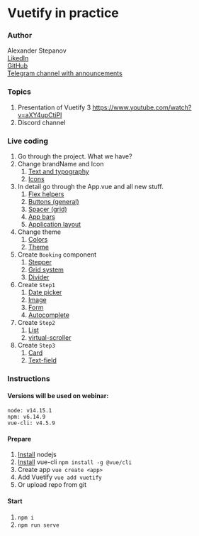 # Vuetify in practice
### Author
Alexander Stepanov   
[LikedIn](https://www.linkedin.com/in/astepano)   
[GitHub](https://github.com/vaiol)   
[Telegram channel with announcements](https://t.me/stepanovin)   

### Topics
1. Presentation of Vuetify 3 https://www.youtube.com/watch?v=aXY4upCtiPI
2. Discord channel

### Live coding
1. Go through the project. What we have?
1. Change brandName and Icon
    1. [Text and typography](https://vuetifyjs.com/en/styles/text-and-typography/#rtl-alignment)
    1. [Icons](https://vuetifyjs.com/en/features/icons/#material-design-icons)
1. In detail go through the App.vue and all new stuff. 
    1. [Flex helpers](https://vuetifyjs.com/en/styles/flex)
    1. [Buttons (general)](https://vuetifyjs.com/en/components/buttons/)
    1. [Spacer (grid)](https://vuetifyjs.com/en/components/grids/#v-row)
    1. [App bars](https://vuetifyjs.com/en/components/app-bars/)
    1. [Application layout](https://vuetifyjs.com/en/components/application/)
1. Change theme
    1. [Colors](https://vuetifyjs.com/en/styles/colors/#material-colors)
    1. [Theme](https://vuetifyjs.com/en/features/theme/)
1. Create `Booking` component
    1. [Stepper](https://vuetifyjs.com/en/components/steppers)
    1. [Grid system](https://vuetifyjs.com/en/components/grids/#one-column-width)
    1. [Divider](https://vuetifyjs.com/en/components/dividers/)
1. Create `Step1`
    1. [Date picker](https://vuetifyjs.com/en/components/grids/#one-column-width)
    1. [Image](https://vuetifyjs.com/en/components/images/)
    1. [Form](https://vuetifyjs.com/en/components/forms)
    1. [Autocomplete](https://vuetifyjs.com/en/components/autocompletes)
1. Create `Step2`
    1. [List](https://vuetifyjs.com/en/components/lists)
    1. [virtual-scroller](https://vuetifyjs.com/en/components/virtual-scroller/)
1. Create `Step3`
    1. [Card](https://vuetifyjs.com/en/components/cards/)
    1. [Text-field](https://vuetifyjs.com/en/components/text-fields/)

### Instructions
#### Versions will be used on webinar:
`node: v14.15.1`  
`npm: v6.14.9`  
`vue-cli: v4.5.9`  

#### Prepare
1. [Install](https://nodesource.com/blog/installing-node-js-tutorial-using-nvm-on-mac-os-x-and-ubuntu/) nodejs
1. [Install](https://cli.vuejs.org/ru/guide/installation.html) vue-cli `npm install -g @vue/cli`
1. Create app `vue create <app>`
1. Add Vuetify `vue add vuetify`   
1. Or upload repo from git

#### Start
1. `npm i`
1. `npm run serve`
